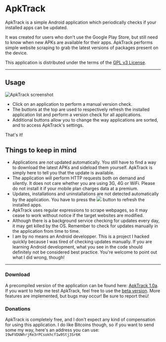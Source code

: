 # ApkTrack

ApkTrack is a simple Android application which periodically checks if your installed apps can be updated.

It was created for users who don't use the Google Play Store, but still need to know when new APKs are available for their apps. ApkTrack performs simple website scraping to grab the latest versions of packages present on the device.

This application is distributed under the terms of the [GPL v3 License](https://www.gnu.org/licenses/gpl.html).

-------------------------------

## Usage

![ApkTrack screenshot](http://img4.hostingpics.net/pics/168848apktracksmall.png)

* Click on an application to perform a manual version check.
* The buttons at the top are used to respectively refresh the installed application list and perform a version check for all applications.
* Additional buttons allow you to change the way applications are sorted, and to access ApkTrack's settings.

That's it!

## Things to keep in mind

* Applications are *not* updated automatically. You still have to find a way to download the latest APKs and sideload them yourself. ApkTrack is simply here to tell you that the update is available.
* The application will perform HTTP requests both on demand and silently. It does not care whether you are using 3G, 4G or WiFi. Please do not install it if your mobile plan charges data at a premium.
* Updates, installations and uninstallations are not detected automatically by the application. You have to press the ![](http://img4.hostingpics.net/pics/230860icmenufind.png) button to refresh the installed apps.
* ApkTrack uses regular expressions to scrape webpages, so it may cease to work without notice if the target websites are modified.
* Although there is a background service checking for updates every day, it may get killed by the OS. Remember to check for updates manually in the application from time to time.
* I am by no means an Android developper. This is a project I hacked quickly because I was tired of checking updates manually. If you are learning Android development, what you see in the code should definitely not be considered best practice. You're welcome to point out what I did wrong, though!

-------------------------------

### Download
A precompiled version of the application can be found here: [ApkTrack 1.0a](http://kwiatkowski.fr/apktrack/ApkTrack.apk).
If you want to help me test ApkTrack, feel free to use the [beta version](http://kwiatkowski.fr/apktrack/ApkTrack_beta.apk). More features are implemented, but bugs may occur! Be sure to report theù!

### Donations
ApkTrack is completely free, and I don't expect any kind of compensation for using this application. I do like Bitcoins though, so if you want to send some my way, here's an address you can use: ```19wFVDUWhrjRe3rPCsokhcf1w9Stj3Sr6K```
